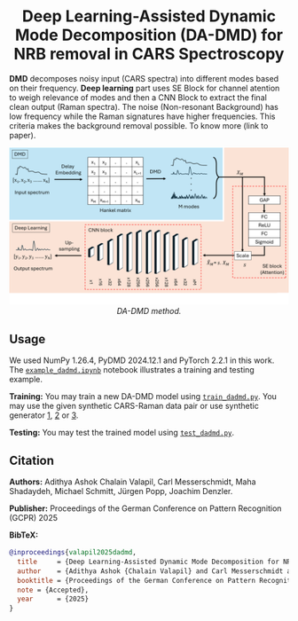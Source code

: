 <div align="center">

# **Deep Learning-Assisted Dynamic Mode Decomposition (DA-DMD) for NRB removal in CARS Spectroscopy**
</div>

**DMD** decomposes noisy input (CARS spectra) into different modes based on their frequency. **Deep learning** part uses SE Block for channel atention to weigh relevance of modes and then a CNN Block to extract the final clean output (Raman spectra). The noise (Non-resonant Background) has low frequency while the Raman signatures have higher frequencies. This criteria makes the background removal possible. To know more (link to paper). 

<p align="center">
  <img src="images/Methods.png" width="800" alt="DA-DMD method">
  <br>
  <em>DA-DMD method.</em>
</p>

## Usage
We used NumPy 1.26.4, PyDMD 2024.12.1 and PyTorch 2.2.1 in this work. The [`example_dadmd.ipynb`](./example_dadmd.ipynb) notebook illustrates a training and testing example.

**Training:** You may train a new DA-DMD model using [`train_dadmd.py`](./train_dadmd.py). You may use the given synthetic CARS-Raman data pair or use synthetic generator [1](https://github.com/crimson-project-eu/NRB_removal/blob/main/synthetic-data-generator.py), [2](https://github.com/Junjuri/LUT/blob/main/RSS_Advances_CNN_to_train_with_different_NRBs.py) or [3](https://github.com/Valensicv/Specnet/blob/master/Specnet_Published.ipynb).

**Testing:** You may test the trained model using [`test_dadmd.py`](./test_dadmd.py). 

## Citation
**Authors:** Adithya Ashok Chalain Valapil, Carl Messerschmidt, Maha Shadaydeh, Michael Schmitt, Jürgen Popp, Joachim Denzler.

**Publisher:** Proceedings of the German Conference on Pattern Recognition (GCPR) 2025

**BibTeX:**

```bibtex
@inproceedings{valapil2025dadmd,
  title     = {Deep Learning-Assisted Dynamic Mode Decomposition for NRB removal in CARS Spectroscopy},
  author    = {Adithya Ashok {Chalain Valapil} and Carl Messerschmidt and Maha Shadaydeh and Michael Schmitt and Jürgen Popp and Joachim Denzler},
  booktitle = {Proceedings of the German Conference on Pattern Recognition (GCPR)},
  note = {Accepted},
  year      = {2025}
}
```
